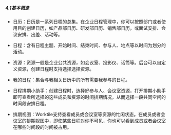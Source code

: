 ##### 4.1基本概念

*  日历：日历是一系列日程的总集。在企业日程管理中，你可以按照部门或者使用目的创建日历，如产品部日历、研发部日历、销售部日历，或面试安排、会议安排、出差、活动等。

* 日程：含有日程主题、开始时间、结束时间、参与人、地点等以时间为划分的活动。

* 资源：资源一般是企业公共资源，如会议室、投影仪、话筒等。后台可以自定义资源，创建日程时支持选择选择资源。

* 我的日程：集合与我相关日历中的所有需要我参与的日程。

* 日程排期小助手：创建日程时，选择好参与人、会议室资源，打开排期小助手即可查看所选择的这些成员和资源的时间排期情况，从而选择一段共同空闲的时间段安排日程。

* 排期视图：Worktile支持查看成员或会议室等资源的忙闲状态。在成员或者会议室的排期视图中，即使某些日程对你不可见，你也可以看到成员或者会议室在哪些时间段的时间被占用。
